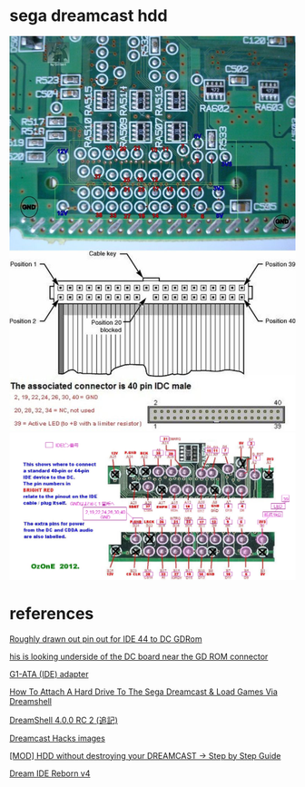 # sega dreamcast hdd

<img src="sega-dreamcast-hdd-soldering-1.jpg" />

<img src="sega-dreamcast-hdd-soldering-2.jpg" />

# references

[Roughly drawn out pin out for IDE 44 to DC GDRom](https://plus.google.com/photos/+LesRailton/albums/6021215859466875073/6025253670679314338?pid=6025253670679314338&oid=106929866019169011552)

[his is looking underside of the DC board near the GD ROM connector](https://plus.google.com/photos/+LesRailton/albums/6021215859466875073/6025253670260501186?pid=6025253670679314338&oid=106929866019169011552)

[G1-ATA (IDE) adapter](http://www.dc-swat.ru/blog/hardware/874.html)

[How To Attach A Hard Drive To The Sega Dreamcast & Load Games Via Dreamshell](http://www.retrocollect.com/News/how-to-attach-a-hard-drive-to-the-sega-dreamcast-a-load-games-via-dreamshell.html)

[DreamShell 4.0.0 RC 2 (追記)](https://ayasuke2.exblog.jp/22180838/)

[Dreamcast Hacks images](https://plus.google.com/photos/+LesRailton/albums/6021215859466875073)

[[MOD] HDD without destroying your DREAMCAST → Step by Step Guide](https://assemblergames.com/threads/mod-hdd-without-destroying-your-dreamcast-→-step-by-step-guide.60146/)

[Dream IDE Reborn v4](https://gametrackssite.wordpress.com/)
